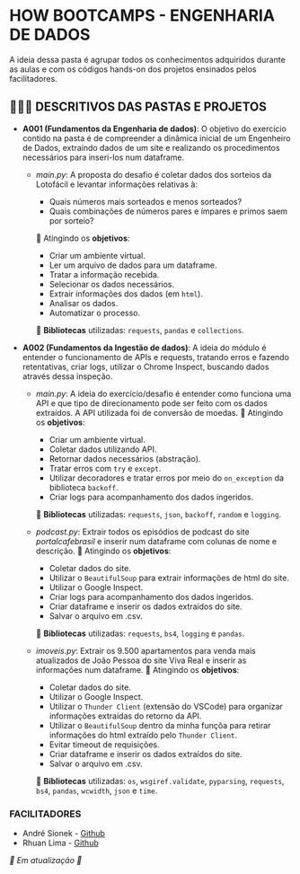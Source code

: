 # HOW BOOTCAMPS - ENGENHARIA DE DADOS

A ideia dessa pasta é agrupar todos os conhecimentos adquiridos durante as aulas e com os códigos hands-on dos projetos ensinados pelos facilitadores.

## 🧑🏻‍💻 DESCRITIVOS DAS PASTAS E PROJETOS

* **A001 (Fundamentos da Engenharia de dados)**: O objetivo do exercício contido na pasta é de compreender a dinâmica inicial de um Engenheiro de Dados, extraindo dados de um site e realizando os procedimentos necessários para inseri-los num dataframe.

  * *main.py*: A proposta do desafio é coletar dados dos sorteios da Lotofácil e levantar informações relativas à:

    * Quais números mais sorteados e menos sorteados?
    * Quais combinações de números pares e ímpares e primos saem por sorteio?

    🎯 Atingindo os **objetivos**:

    * Criar um ambiente virtual.
    * Ler um arquivo de dados para um dataframe.
    * Tratar a informação recebida.
    * Selecionar os dados necessários.
    * Extrair informações dos dados (em `html`).
    * Analisar os dados.
    * Automatizar o processo.

    📖 **Bibliotecas** utilizadas: `requests`, `pandas` e `collections`.
* **A002 (Fundamentos da Ingestão de dados)**: A ideia do módulo é entender o funcionamento de APIs e requests, tratando erros e fazendo retentativas, criar logs, utilizar o Chrome Inspect, buscando dados através dessa inspeção.

  * *main.py*: A ideia do exercício/desafio é entender como funciona uma API e que tipo de direcionamento pode ser feito com os dados extraídos. A API utilizada foi de conversão de moedas.
    🎯 Atingindo os **objetivos**:

    * Criar um ambiente virtual.
    * Coletar dados utilizando API.
    * Retornar dados necessários (abstração).
    * Tratar erros com `try` e `except`.
    * Utilizar decoradores e tratar erros por meio do `on_exception` da biblioteca `backoff`.
    * Criar logs para acompanhamento dos dados ingeridos.

    📖 **Bibliotecas** utilizadas: `requests`, `json`, `backoff`, `random` e `logging`.
  * *podcast.py*: Extrair todos os episódios de podcast do site *portalcafebrasil* e inserir num dataframe com colunas de nome e descrição.
    🎯 Atingindo os **objetivos**:

    * Coletar dados do site.
    * Utilizar o `BeautifulSoup` para extrair informações de html do site.
    * Utilizar o Google Inspect.
    * Criar logs para acompanhamento dos dados ingeridos.
    * Criar dataframe e inserir os dados extraídos do site.
    * Salvar o arquivo em .csv.

    📖 **Bibliotecas** utilizadas: `requests`, `bs4`, `logging` e `pandas`.
  * *imoveis.py*: Extrair os 9.500 apartamentos para venda mais atualizados de João Pessoa do site Viva Real e inserir as informações num dataframe.
    🎯 Atingindo os **objetivos**:

    * Coletar dados do site.
    * Utilizar o Google Inspect.
    * Utilizar o `Thunder Client` (extensão do VSCode) para organizar informações extraídas do retorno da API.
    * Utilizar o `BeautifulSoup` dentro da minha funçõa para retirar informações do html extraído pelo `Thunder Client`.
    * Evitar timeout de requisições.
    * Criar dataframe e inserir os dados extraídos do site.
    * Salvar o arquivo em .csv.

    📖 **Bibliotecas** utilizadas: `os`, `wsgiref.validate`, `pyparsing`, `requests`, `bs4`, `pandas`, `wcwidth`, `json` e `time`.

### FACILITADORES
* André Sionek - [Github](https://github.com/andresionek91)
* Rhuan Lima - [Github](https://github.com/rhuanlima)


*🚧 Em atualização 🚧*
